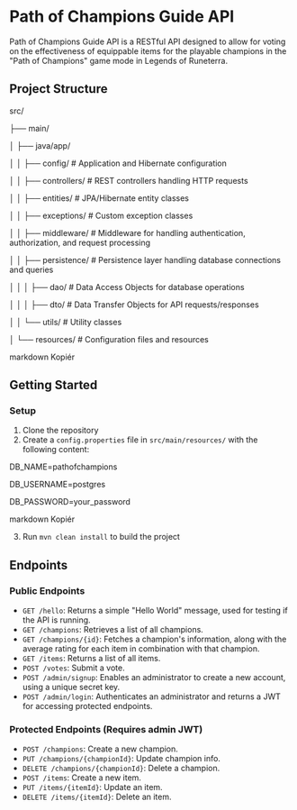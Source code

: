 # Path of Champions Guide API

Path of Champions Guide API is a RESTful API designed to allow for voting on the effectiveness of equippable items for the playable champions in the "Path of Champions" game mode in Legends of Runeterra.

## Project Structure

src/ 

├── main/ 

│ ├── java/app/ 

│ │ ├── config/ # Application and Hibernate configuration 

│ │ ├── controllers/ # REST controllers handling HTTP requests 

│ │ ├── entities/ # JPA/Hibernate entity classes 

│ │ ├── exceptions/ # Custom exception classes 

│ │ ├── middleware/ # Middleware for handling authentication, authorization, and request processing 

│ │ ├── persistence/ # Persistence layer handling database connections and queries 

│ │ │ ├── dao/ # Data Access Objects for database operations 

│ │ │ ├── dto/ # Data Transfer Objects for API requests/responses 

│ │ └── utils/ # Utility classes 

│ └── resources/ # Configuration files and resources 


markdown
Kopiér

## Getting Started

### Setup

1. Clone the repository
2. Create a `config.properties` file in `src/main/resources/` with the following content:

DB_NAME=pathofchampions 

DB_USERNAME=postgres 

DB_PASSWORD=your_password

markdown
Kopiér

3. Run `mvn clean install` to build the project

## Endpoints

### Public Endpoints

- `GET /hello`: Returns a simple "Hello World" message, used for testing if the API is running.
- `GET /champions`: Retrieves a list of all champions.
- `GET /champions/{id}`: Fetches a champion's information, along with the average rating for each item in combination with that champion.
- `GET /items`: Returns a list of all items.
- `POST /votes`: Submit a vote.
- `POST /admin/signup`: Enables an administrator to create a new account, using a unique secret key.
- `POST /admin/login`: Authenticates an administrator and returns a JWT for accessing protected endpoints.

### Protected Endpoints (Requires admin JWT)

- `POST /champions`: Create a new champion.
- `PUT /champions/{championId}`: Update champion info.
- `DELETE /champions/{championId}`: Delete a champion.
- `POST /items`: Create a new item.
- `PUT /items/{itemId}`: Update an item.
- `DELETE /items/{itemId}`: Delete an item.
